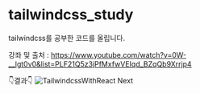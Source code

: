 # tailwindcss_study
tailwindcss를 공부한 코드를 올립니다.

강좌 및 출처 : 
https://www.youtube.com/watch?v=0W-__lgt0v0&list=PLF21Q5z3jPfMxfwVEIqd_BZqQb9Xrrjp4 

👇결과👇
![TailwindcssWithReact Next](https://user-images.githubusercontent.com/116702472/214497724-703a1c62-cb55-4838-a63a-8748530a5973.png)
